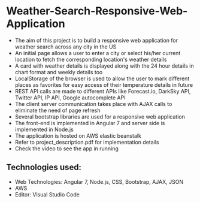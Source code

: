 # Weather-Search-Responsive-Web-Application
- The aim of this project is to build a responsive web application for weather search across any city in the US
- An initial page allows a user to enter a city or select his/her current location to fetch the corresponding location's weather details
- A card with weather details is displayed along with the 24 hour details in chart format and weekly details too
- LocalStorage of the browser is used to allow the user to mark different places as favorites for easy access of their temperature details in future
- REST API calls are made to different APIs like Forecast.io, DarkSky API, Twitter API, IP API, Google autocomplete API
- The client server communication takes place with AJAX calls to eliminate the need of page refresh
- Several bootstrap libraries are used for a responsive web application
- The front-end is implemented in Angular 7 and server side is implemented in Node.js
- The application is hosted on AWS elastic beanstalk
- Refer to project_description.pdf for implementation details
- Check the video to see the app in running

Technologies used:
  -
  - Web Technologies: Angular 7, Node.js, CSS, Bootstrap, AJAX, JSON
  - AWS
  - Editor: Visual Studio Code
